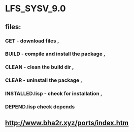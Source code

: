 # LFS_SYSV_9.0
## files:
### GET - download files , 
### BUILD - compile and install the package , 
### CLEAN - clean the build dir , 
### CLEAR - uninstall the package , 
### INSTALLED.lisp - check for installation , 
### DEPEND.lisp check depends 
## http://www.bha2r.xyz/ports/index.htm
